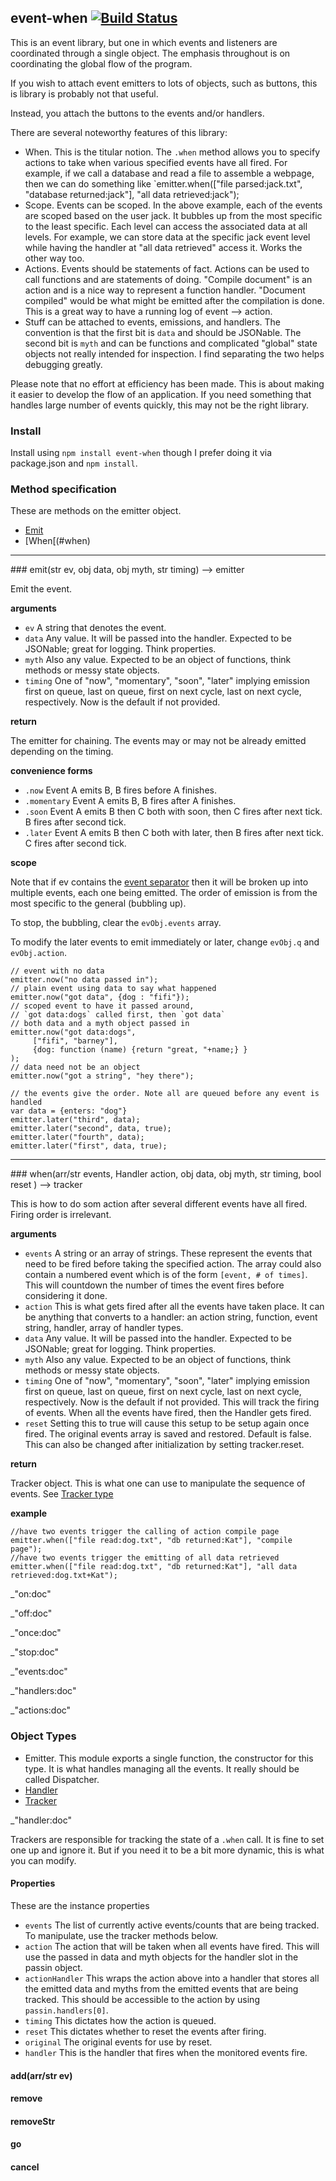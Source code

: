 ## event-when  [![Build Status](https://travis-ci.org/jostylr/event-when.png)](https://travis-ci.org/jostylr/event-when)

This is an event library, but one in which events and listeners are coordinated through a single object. The emphasis throughout is on coordinating the global flow of the program. 

If you wish to attach event emitters to lots of objects, such as buttons, this is library is probably not that useful. 

Instead, you attach the buttons to the events and/or handlers. 

There are several noteworthy features of this library:

* When. This is the titular notion. The `.when` method allows you to specify actions to take when various specified events have all fired. For example, if we call a database and read a file to assemble a webpage, then we can do something like `emitter.when(["file parsed:jack.txt", "database returned:jack"], "all data retrieved:jack");
* Scope. Events can be scoped. In the above example, each of the events are scoped based on the user jack. It bubbles up from the most specific to the least specific. Each level can access the associated data at all levels. For example, we can store data at the specific jack event level while having the handler at "all data retrieved" access it. Works the other way too.
* Actions. Events should be statements of fact. Actions can be used to call functions and are statements of doing. "Compile document" is an action and is a nice way to represent a function handler. "Document compiled" would be what might be emitted after the compilation is done. This is a great way to have a running log of event --> action. 
* Stuff can be attached to events, emissions, and handlers. The convention is that the first bit is `data` and should be JSONable. The second bit is `myth` and can be functions and complicated "global" state objects not really intended for inspection. I find separating the two helps debugging greatly. 

Please note that no effort at efficiency has been made. This is about making it easier to develop the flow of an application. If you need something that handles large number of events quickly, this may not be the right library. 

### Install

Install using `npm install event-when` though I prefer doing it via package.json and `npm install`. 

### Method specification

These are methods on the emitter object. 

* [Emit](#emit)
* [When[(#when)

---
<a name="emit" />
### emit(str ev, obj data, obj myth, str timing) --> emitter

Emit the event.  

__arguments__

* `ev`  A string that denotes the event. 
* `data` Any value. It will be passed into the handler. Expected to be JSONable; great for logging. Think properties.
* `myth` Also any value. Expected to be an object of functions, think methods or messy state objects. 
* `timing` One of "now", "momentary", "soon", "later" implying emission first on queue, last on queue, first on next cycle, last on next cycle, respectively. Now is the default if not provided. 

__return__

The emitter for chaining. The events may or may not be already emitted depending on the timing. 

__convenience forms__ 

* `.now`  Event A emits B, B fires before A finishes.
* `.momentary` Event A emits B, B fires after A finishes.
* `.soon` Event A emits B then C both with soon, then C fires after next tick. B fires after second tick.
* `.later` Event A emits B then C both with later, then B fires after next tick. C fires after second tick.

__scope__ 

Note that if ev contains the [event separator](#event-separator) then it will be broken up into multiple events, each one being emitted. The order of emission is from the most specific to the general (bubbling up). 

To stop, the bubbling, clear the `evObj.events` array. 

To modify the later events to emit immediately or later, change `evObj.q` and `evObj.action`. 

    // event with no data 
    emitter.now("no data passed in");
    // plain event using data to say what happened
    emitter.now("got data", {dog : "fifi"});
    // scoped event to have it passed around, 
    // `got data:dogs` called first, then `got data`
    // both data and a myth object passed in
    emitter.now("got data:dogs",
         ["fifi", "barney"], 
         {dog: function (name) {return "great, "+name;} }
    );
    // data need not be an object
    emitter.now("got a string", "hey there");
    
    // the events give the order. Note all are queued before any event is handled
    var data = {enters: "dog"}
    emitter.later("third", data);
    emitter.later("second", data, true);
    emitter.later("fourth", data);
    emitter.later("first", data, true);

---
<a name="when" />
### when(arr/str events, Handler action, obj data, obj myth, str timing, bool reset ) --> tracker 

This is how to do som action after several different events have all fired. Firing order is irrelevant. 

__arguments__

* `events` A string or an array of strings. These represent the events that need to be fired before taking the specified action. The array could also contain a numbered event which is of the form `[event, # of times]`. This will countdown the number of times the event fires before considering it done. 
* `action` This is what gets fired after all the events have taken place. It can be anything that converts to a handler: an action string, function, event string, handler, array of handler types.
* `data` Any value. It will be passed into the handler. Expected to be JSONable; great for logging. Think properties.
* `myth` Also any value. Expected to be an object of functions, think methods or messy state objects. 
* `timing` One of "now", "momentary", "soon", "later" implying emission first on queue, last on queue, first on next cycle, last on next cycle, respectively. Now is the default if not provided. 
This will track the firing of events. When all the events have fired, then the Handler gets fired. 
* `reset` Setting this to true will cause this setup to be setup again once fired. The original events array is saved and restored. Default is false. This can also be changed after initialization by setting tracker.reset. 

__return__

Tracker object. This is what one can use to manipulate the sequence of events. See [Tracker type](#tracker)

__example__

    //have two events trigger the calling of action compile page
    emitter.when(["file read:dog.txt", "db returned:Kat"], "compile page");
    //have two events trigger the emitting of all data retrieved
    emitter.when(["file read:dog.txt", "db returned:Kat"], "all data retrieved:dog.txt+Kat");

_"on:doc"

_"off:doc"

_"once:doc"

_"stop:doc"

_"events:doc"

_"handlers:doc"

_"actions:doc"

### Object Types

* Emitter. This module exports a single function, the constructor for this type. It is what handles managing all the events. It really should be called Dispatcher. 
* [Handler](#handler)
* [Tracker](#tracker)

_"handler:doc"

Trackers are responsible for tracking the state of a `.when` call. It is fine to set one up and ignore it. But if you need it to be a bit more dynamic, this is what you can modify. 
#### Properties

These are the instance properties

* `events` The list of currently active events/counts that are being tracked. To manipulate, use the tracker methods below.
* `action` The action that will be taken when all events have fired. This will use the     passed in data and myth objects for the handler slot in the passin object.
* `actionHandler` This wraps the action above into a handler that stores all the emitted data and myths from the emitted events that are being tracked. This should be accessible to the action by using `passin.handlers[0]`. 
* `timing` This dictates how the action is queued. 
* `reset` This dictates whether to reset the events after firing. 
* `original` The original events for use by reset.
* `handler` This is the handler that fires when the monitored events fire.

#### add(arr/str ev) 

#### remove

#### removeStr

#### go

#### cancel